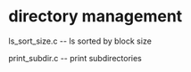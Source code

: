 # directory management

ls_sort_size.c -- ls sorted by block size

print_subdir.c -- print subdirectories
